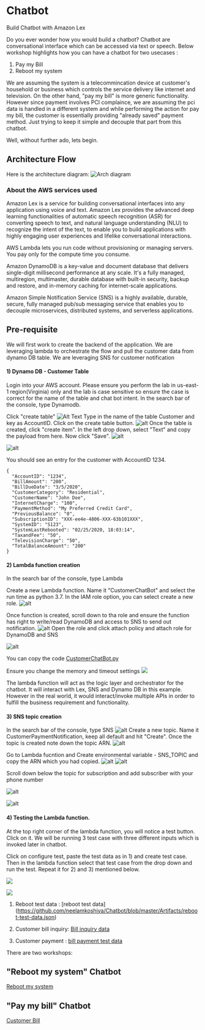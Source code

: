 # Chatbot
Build Chatbot with Amazon Lex

Do you ever wonder how you would build a chatbot? Chatbot are conversational interface which can be accessed via text or speech. 
Below workshop highlights how you can have a chatbot for two usecases :

1) Pay my Bill
2) Reboot my system

We are assuming the system is a telecommincation device at customer's household or business which controls the service delivery like internet and television. On the other hand, "pay my bill" is more generic functionality. However since payment involves PCI complaince, we are assuming the pci data is handled in a different system and while performing the action for pay my bill, the customer is essentially providing "already saved" payment method. Just trying to keep it simple and decouple that part from this chatbot.

Well, without further ado, lets begin.

## Architecture Flow

Here is the architecture diagram:
![Arch diagram](https://github.com/neelamkoshiya/Chatbot/blob/master/Artifacts/Images/CharterWorkshop-arch.jpg)

### About the AWS services used

Amazon Lex is a service for building conversational interfaces into any application using voice and text. Amazon Lex provides the advanced deep learning functionalities of automatic speech recognition (ASR) for converting speech to text, and natural language understanding (NLU) to recognize the intent of the text, to enable you to build applications with highly engaging user experiences and lifelike conversational interactions. 

AWS Lambda lets you run code without provisioning or managing servers. You pay only for the compute time you consume.

Amazon DynamoDB is a key-value and document database that delivers single-digit millisecond performance at any scale. It's a fully managed, multiregion, multimaster, durable database with built-in security, backup and restore, and in-memory caching for internet-scale applications. 

Amazon Simple Notification Service (SNS) is a highly available, durable, secure, fully managed pub/sub messaging service that enables you to decouple microservices, distributed systems, and serverless applications.

## Pre-requisite

We will first work to create the backend of the application. We are leveraging lambda to orchestrate the flow and pull the customer data from dynamo DB table. We are leveraging SNS for customer notification

#### 1) Dynamo DB - Customer Table
Login into your AWS account. Please ensure you perform the lab in us-east-1 region(Virginia) only and the lab is case sensitive so ensure the case is correct for the name of the table and chat bot intent. In the search bar of the console, type Dynamodb.

Click "create table"
![Alt Text](https://github.com/neelamkoshiya/Chatbot/blob/master/Artifacts/Images/Screen%20Shot%202020-02-25%20at%204.07.31%20PM.png)
Type in the name of the table Customer and key as AccountID. Click on the create table button. 
![alt](https://github.com/neelamkoshiya/Chatbot/blob/master/Artifacts/Images/Screen%20Shot%202020-02-25%20at%204.07.50%20PM.png)
Once the table is created, click "create item". In the left drop down, select "Text" and copy the payload from here. Now click "Save". 
![alt](https://github.com/neelamkoshiya/Chatbot/blob/master/Artifacts/Images/Screen%20Shot%202020-02-25%20at%204.09.23%20PM.png)

![alt](https://github.com/neelamkoshiya/Chatbot/blob/master/Artifacts/Images/Screen%20Shot%202020-02-25%20at%204.09.38%20PM.png)

You should see an entry for the customer with AccountID 1234.

```
{
  "AccountID": "1234",
  "BillAmount": "200",
  "BillDueDate": "3/5/2020",
  "CustomerCategory": "Residential",
  "CustomerName": "John Doe",
  "InternetCharge": "100",
  "PaymentMethod": "My Preferred Credit Card",
  "PreviousBalance": "0",
  "SubscriptionID": "XXX-ee4e-4806-XXX-63b101XXX",
  "SystemID": "S123",
  "SystemLastRebooted": "02/25/2020, 18:03:14",
  "TaxandFee": "50",
  "TelevisionCharge": "50",
  "TotalBalanceAmount": "200"
}
```

#### 2) Lambda function creation
In the search bar of the console, type Lambda

 Create a new Lambda function. Name it "CustomerChatBot" and select the run time as python 3.7. In the IAM role option, you can select create a new role. 
 ![alt](https://github.com/neelamkoshiya/Chatbot/blob/master/Artifacts/Images/Screen%20Shot%202020-02-26%20at%206.38.50%20AM.png)
 
Once function is created, scroll down to tha role and ensure the function has right to write/read DynamoDB and access to SNS to send out notification.
![alt](https://github.com/neelamkoshiya/Chatbot/blob/master/Artifacts/Images/Screen%20Shot%202020-02-25%20at%204.15.46%20PM.png)
Open the role and click attach policy and attach role for DynamoDB and SNS

![alt](https://github.com/neelamkoshiya/Chatbot/blob/master/Artifacts/Images/Screen%20Shot%202020-02-25%20at%204.16.09%20PM.png)

You can copy the code [CustomerChatBot.py](https://github.com/neelamkoshiya/Chatbot/blob/master/Artifacts/Lambda/CustomerChatBot.py)

Ensure you change the memory and timeout settings
![](https://github.com/neelamkoshiya/Chatbot/blob/master/Artifacts/Images/Screen%20Shot%202020-02-26%20at%206.46.20%20AM.png)

The lambda function will act as the logic layer and orchestrator for the chatbot. It will interact with Lex, SNS and Dynamo DB in this example. However in the real world, it would interact/invoke  multiple APIs in order to fulfill the business requirement and functionality.

#### 3) SNS topic creation
In the search bar of the console, type SNS
![alt](https://github.com/neelamkoshiya/Chatbot/blob/master/Artifacts/Images/Screen%20Shot%202020-02-25%20at%204.12.46%20PM.png)
Create a new topic. Name it CustomerPaymentNotification, keep all default and hit "Create". Once the topic is created note down the topic ARN.
![alt](https://github.com/neelamkoshiya/Chatbot/blob/master/Artifacts/Images/Screen%20Shot%202020-02-25%20at%204.13.17%20PM.png)

Go to Lambda fucntion and Create environmental variable - SNS_TOPIC and copy the ARN which you had copied.
![alt](https://github.com/neelamkoshiya/Chatbot/blob/master/Artifacts/Images/Screen%20Shot%202020-02-25%20at%204.13.39%20PM%201.png)
![alt](https://github.com/neelamkoshiya/Chatbot/blob/master/Artifacts/Images/Screen%20Shot%202020-02-26%20at%208.42.51%20AM.png)

Scroll down below the topic for subscription and add subscriber with your phone number 

![alt](https://github.com/neelamkoshiya/Chatbot/blob/master/Artifacts/Images/Screen%20Shot%202020-02-25%20at%204.13.49%20PM.png)

![alt](https://github.com/neelamkoshiya/Chatbot/blob/master/Artifacts/Images/Screen%20Shot%202020-02-25%20at%204.14.07%20PM%202.png)


#### 4) Testing the Lambda function.
At the top right corner of the lambda function, you will notice a test button. Click on it. We will be running 3 test case with three different inputs which is invoked later in chatbot. 

Click on configure test, paste the test data as in 1) and create test case. Then in the lambda function select that test case from the drop down and run the test. Repeat it for 2) and 3) mentioned below.

![](https://github.com/neelamkoshiya/Chatbot/blob/master/Artifacts/Images/Screen%20Shot%202020-02-26%20at%203.07.34%20PM.png)

![](https://github.com/neelamkoshiya/Chatbot/blob/master/Artifacts/Images/Screen%20Shot%202020-02-26%20at%203.07.21%20PM.png)

1) Reboot test data : [reboot test data] (https://github.com/neelamkoshiya/Chatbot/blob/master/Artifacts/reboot-test-data.json)

2) Customer bill inquiry: [Bill inquiry data](https://github.com/neelamkoshiya/Chatbot/blob/master/Artifacts/BillInquiry.json)

3) Customer payment : [bill payment test data](https://github.com/neelamkoshiya/Chatbot/blob/master/Artifacts/billpayment.json)

There are two workshops:

## "Reboot my system" Chatbot
[Reboot my system](https://github.com/neelamkoshiya/Chatbot/tree/master/RebootSystem)

## "Pay my bill" Chatbot
[Customer Bill](https://github.com/neelamkoshiya/Chatbot/blob/master/PayMyBillChatBot)

